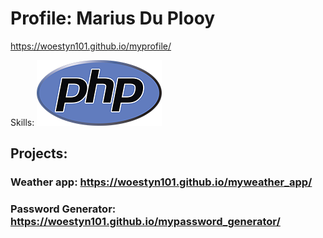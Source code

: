 # Profile: Marius Du Plooy

https://woestyn101.github.io/myprofile/

Skills: ![Website Screenshot](./assets/php.png)

## Projects:

### Weather app: https://woestyn101.github.io/myweather_app/

### Password Generator: https://woestyn101.github.io/mypassword_generator/

